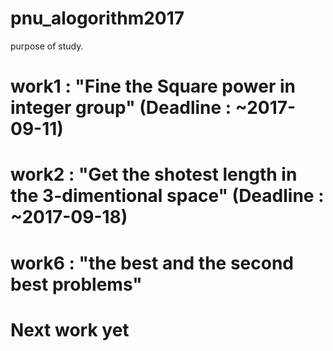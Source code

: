 # pnu_alogorithm2017
purpose of study.

# work1 : "Fine the Square power in integer group" (Deadline : ~2017-09-11)
# work2 : "Get the shotest length in the 3-dimentional space" (Deadline : ~2017-09-18)
# work6 : "the best and the second best problems"


# Next work yet
